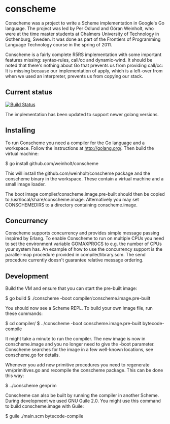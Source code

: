 # conscheme

Conscheme was a project to write a Scheme implementation in Google's
Go language. The project was led by Per Odlund and Göran Weinholt, who
were at the time master students at Chalmers University of Technology
in Gothenburg, Sweden. It was done as part of the Frontiers of
Programming Language Technology course in the spring of 2011.

Conscheme is a fairly complete R5RS implementation with some important
features missing: syntax-rules, call/cc and dynamic-wind. It should be
noted that there's nothing about Go that prevents us from providing
call/cc: It is missing because our implementation of apply, which is a
left-over from when we used an interpreter, prevents us from copying
our stack.

## Current status

[![Build Status](https://travis-ci.org/weinholt/conscheme.svg?branch=master)](https://travis-ci.org/weinholt/conscheme)

The implementation has been updated to support newer golang versions.

## Installing

To run Conscheme you need a compiler for the Go language and a
workspace. Follow the instructions at http://golang.org/. Then build
the virtual machine:

  $ go install github.com/weinholt/conscheme

This will install the github.com/weinholt/conscheme package and the
conscheme binary in the workspace. These contain a virtual machine and
a small image loader.

The boot image compiler/conscheme.image.pre-built should then be
copied to /usr/local/share/conscheme.image. Alternatively you may set
CONSCHEMEDIRS to a directory containing conscheme.image.

## Concurrency

Conscheme supports concurrency and provides simple message passing
inspired by Erlang. To enable Conscheme to run on multiple CPUs you
need to set the environment variable GOMAXPROCS to e.g. the number of
CPUs your system has. An example of how to use the concurrency support
is the parallel-map procedure provided in compiler/library.scm. The
send procedure currently doesn't guarantee relative message ordering.

## Development

Build the VM and ensure that you can start the pre-built image:

  $ go build
  $ ./conscheme -boot compiler/conscheme.image.pre-built

You should now see a Scheme REPL. To build your own image file, run
these commands:

  $ cd compiler/
  $ ../conscheme -boot conscheme.image.pre-built bytecode-compile

It might take a minute to run the compiler. The new image is now in
conscheme.image and you no longer need to give the -boot parameter.
Conscheme searches for the image in a few well-known locations, see
conscheme.go for details.

Whenever you add new primitive procedures you need to regenerate
vm/primitives.go and recompile the conscheme package. This can be done
this way:

$ ../conscheme genprim

Conscheme can also be built by running the compiler in another Scheme.
During development we used GNU Guile 2.0. You might use this command
to build conscheme.image with Guile:

$ guile ./main.scm bytecode-compile
